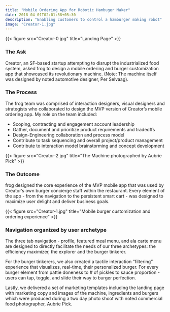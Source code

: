 ```yaml
---
title: "Mobile Ordering App for Robotic Hambuger Maker"
date: 2018-04-01T02:01:58+05:30
description: "Enabling customers to control a hamburger making robot"
image: "Creator-1.jpg"
---
```


{{< figure src="Creator-0.jpg" title="Landing Page" >}}

### The Ask
Creator, an SF-based startup attempting to disrupt the industrialized food system, asked frog to design a mobile ordering and burger customization app that showcased its revolutionary machine. (Note: The machine itself was designed by noted automotive designer, Per Selvaag).

### The Process
The frog team was comprised of interaction designers, visual designers and strategists who collaborated to design the MVP version of Creator’s mobile ordering app. My role on the team included:
- Scoping, contracting and engagement account leadership
- Gather, document and prioritize product requirements and tradeoffs
- Design-Engineering collaboration and process model
- Contribute to task sequencing and overall project/product management
- Contribute to interaction model brainstorming and concept development

{{< figure src="Creator-2.jpg" title="The Machine photographed by Aubrie Pick" >}}

### The Outcome
frog designed the core experience of the MVP mobile app that was used by Creator’s own burger concierge staff within the restaurant. Every element of the app - from the navigation to the persistent smart cart - was designed to maximize user delight and deliver business goals.

{{< figure src="Creator-1.jpg" title="Mobile burger customization and ordering experience" >}}

### Navigation organized by user archetype
The three tab navigation - profile, featured meal menu, and ala carte menu are designed to directly facilitate the needs of our three archetypes: the efficiency maximizer, the explorer and the burger tinkerer.

For the burger tinkerers, we also created a tactile interaction “filtering” experience that visualizes, real-time, their personalized burger. For every burger element from pattie doneness to # of pickles to sauce proportion - users can tap, toggle, and slide their way to burger perfection.

Lastly, we delivered a set of marketing templates including the landing page with marketing copy and images of the machine, ingredients and burgers which were produced during a two day photo shoot with noted commercial food photographer, Aubrie Pick.

